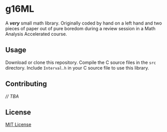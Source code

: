 # g16ML #
A __*very*__ small math library. Originally coded by hand on a left hand and two
pieces of paper out of pure boredom during a review session in a Math Analysis
Accelerated course.

## Usage ##
Download or clone this repository. Compile the C source files in the `src` directory. Include `Interval.h` in your C source file to use this library.

## Contributing ##
*// TBA*

## License
[MIT License][g16-ml-license]

[g16-ml-license]: LICENSE
